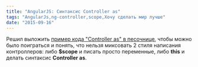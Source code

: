 ```yaml
---
title: "AngularJS: Синтаксис Controller as"
tags: "AngularJs,ng-controller,scope,Хочу сделать мир лучше"
date: "2015-09-16"
---
```


Решил выложить [пример кода "Controller as" в песочнице](https://plnkr.co/edit/B9YOb3?p=preview), чтобы можно было поиграться и понять, что нельзя миксовать 2 стиля написания контроллеров: либо **$scope** и писать просто переменные, либо **this** и делать синтаксис **Controller as**.
